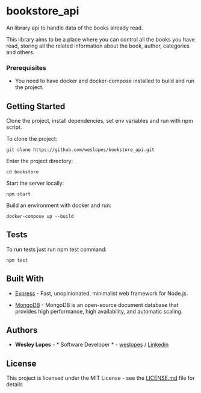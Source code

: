 # bookstore_api
An library api to handle data of the books already read.

This library aims to be a place where you can control all the books you have read, storing all the related information about the book, author, categories and others.

### Prerequisites
  - You need to have docker and docker-compose installed to build and run the project.

## Getting Started

Clone the project, install dependencies, set env variables and run with npm script.

To clone the project:
```
git clone https://github.com/weslopes/bookstore_api.git
```

Enter the project directory:

```
cd bookstore
```

Start the server locally:
```
npm start
```

Build an environment with docker and run:
```
docker-compose up --build
```

## Tests

To run tests just run npm test command:
```
npm test
```

## Built With

* [Express](https://expressjs.com/) - Fast, unopinionated, minimalist web framework for Node.js.

* [MongoDB](https://www.mongodb.com/) - MongoDB is an open-source document database that provides high performance, high availability, and automatic scaling.

## Authors

* **Wesley Lopes** - * Software Developer * - [weslopes](https://github.com/weslopes) / [Linkedin](https://www.linkedin.com/in/weslopes/)

## License

This project is licensed under the MIT License - see the [LICENSE.md](LICENSE.md) file for details
